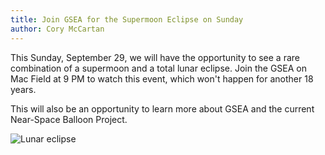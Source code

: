 ```yaml
---
title: Join GSEA for the Supermoon Eclipse on Sunday
author: Cory McCartan
---
```


This Sunday, September 29, we will have the opportunity to see a rare
combination of a supermoon and a total lunar eclipse.  Join the GSEA on Mac
Field at 9 PM to watch this event, which won't happen for another 18 years.
<!--END_EXCERPT-->
This will also be an opportunity to learn more about GSEA and the current
Near-Space Balloon Project.

![Lunar eclipse](http://cdn.abclocal.go.com/content/creativecontent/images/cms/966746_1280x720.jpg)
